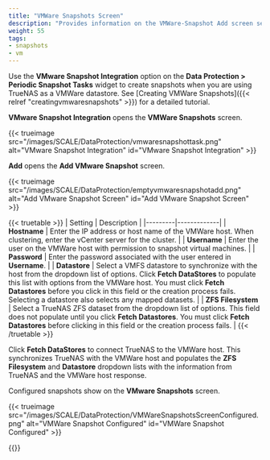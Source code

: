 ```yaml
---
title: "VMWare Snapshots Screen"
description: "Provides information on the VMWare-Snapshot Add screen settings and functions."
weight: 55
tags:
- snapshots
- vm
---
```


Use the **VMware Snapshot Integration** option on the **Data Protection > Periodic Snapshot Tasks** widget to create snapshots when you are using TrueNAS as a VMWare datastore.
See [Creating VMWare Snapshots]({{< relref "creatingvmwaresnapshots" >}}) for a detailed tutorial.

**VMware Snapshot Integration**  opens the **VMWare Snapshots** screen.  

{{< trueimage src="/images/SCALE/DataProtection/vmwaresnapshottask.png" alt="VMware Snapshot Integration" id="VMware Snapshot Integration" >}}  

**Add** opens the **Add VMware Snapshot** screen.

{{< trueimage src="/images/SCALE/DataProtection/emptyvmwaresnapshotadd.png" alt="Add VMware Snapshot Screen" id="Add VMware Snapshot Screen" >}}

{{< truetable >}}
| Setting | Description |
|---------|-------------|
| **Hostname** | Enter the IP address or host name of the VMWare host. When clustering, enter the vCenter server for the cluster. |
| **Username** | Enter the user on the VMWare host with permission to snapshot virtual machines. |
| **Password** | Enter the password associated with the user entered in **Username**. |
| **Datastore** | Select a VMFS datastore to synchronize with the host from the dropdown list of options. Click **Fetch DataStores** to populate this list with options from the VMWare host. You must click **Fetch Datastores** before you click in this field or the creation process fails. Selecting a datastore also selects any mapped datasets. |
| **ZFS Filesystem** | Select a TrueNAS ZFS dataset from the dropdown list of options. This field does not populate until you click **Fetch Datastores**. You must click **Fetch Datastores** before clicking in this field or the creation process fails. |
{{< /truetable >}}

Click **Fetch DataStores** to connect TrueNAS to the VMWare host.
This synchronizes TrueNAS with the VMWare host and populates the **ZFS Filesystem** and **Datastore** dropdown lists with the information from TrueNAS and the VMWare host response.

Configured snapshots show on the **VMware Snapshots** screen.

{{< trueimage src="/images/SCALE/DataProtection/VMWareSnapshotsScreenConfigured.png" alt="VMWare Snapshot Configured" id="VMWare Snapshot Configured" >}}

{{<include file="/static/includes/addcolumnorganizer.md">}}

